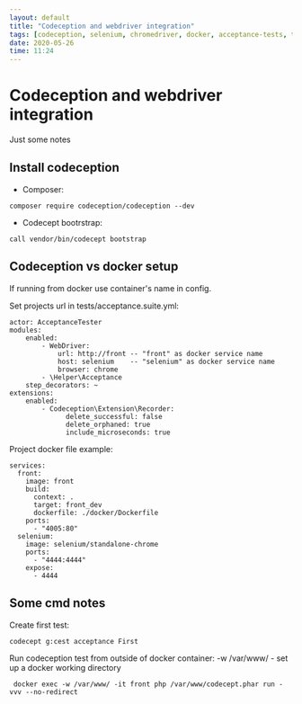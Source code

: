 ```yaml
---
layout: default
title: "Codeception and webdriver integration"
tags: [codeception, selenium, chromedriver, docker, acceptance-tests, tests]
date: 2020-05-26
time: 11:24
---
```

# Codeception and webdriver integration

Just some notes

## Install codeception
 
- Composer:
```
composer require codeception/codeception --dev
```

- Codecept bootrstrap:
```
call vendor/bin/codecept bootstrap
```

## Codeception vs docker setup
If running from docker use container's name in config.

 Set projects url in tests/acceptance.suite.yml: 
```
actor: AcceptanceTester
modules:
    enabled:
        - WebDriver:
            url: http://front -- "front" as docker service name
            host: selenium    -- "selenium" as docker service name
            browser: chrome
        - \Helper\Acceptance
    step_decorators: ~
extensions:
    enabled:
        - Codeception\Extension\Recorder:
              delete_successful: false
              delete_orphaned: true
              include_microseconds: true

```

Project docker file example:
```
services:
  front:
    image: front
    build:
      context: .
      target: front_dev
      dockerfile: ./docker/Dockerfile
    ports:
      - "4005:80"
  selenium:
    image: selenium/standalone-chrome
    ports:
      - "4444:4444"
    expose:
      - 4444
```
## Some cmd notes
Create first test:
```
codecept g:cest acceptance First
```
Run codeception test from outside of docker container:
-w /var/www/ - set up a docker working directory 
```
 docker exec -w /var/www/ -it front php /var/www/codecept.phar run -vvv --no-redirect
```